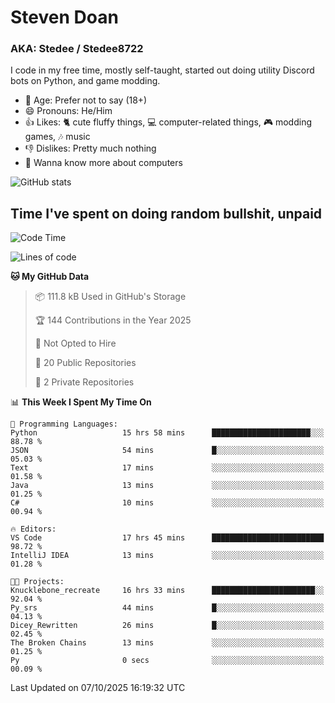 # Steven Doan
### AKA: Stedee / Stedee8722
I code in my free time, mostly self-taught, started out doing utility Discord bots on Python, and game modding.

- 🤔 Age: Prefer not to say (18+)
- 😄 Pronouns: He/Him
- 👍 Likes: 🐈 cute fluffy things, 💻 computer-related things, 🎮 modding games, 🎶 music
- 👎 Dislikes: Pretty much nothing
- 🥹 Wanna know more about computers

![GitHub stats](https://github-readme-stats-iota-mocha-40.vercel.app/api?username=Stedee8722&show=prs_merged,prs_merged_percentage&show_icons=true&theme=transparent)

## Time I've spent on doing random bullshit, unpaid
<!--START_SECTION:Time I've spent on doing random bullshit, unpaid-->
![Code Time](http://img.shields.io/badge/Code%20Time-348%20hrs%2055%20mins-blue)

![Lines of code](https://img.shields.io/badge/From%20Hello%20World%20I%27ve%20Written-89.2%20thousand%20lines%20of%20code-blue)

**🐱 My GitHub Data** 

> 📦 111.8 kB Used in GitHub's Storage 
 > 
> 🏆 144 Contributions in the Year 2025
 > 
> 🚫 Not Opted to Hire
 > 
> 📜 20 Public Repositories 
 > 
> 🔑 2 Private Repositories 
 > 
📊 **This Week I Spent My Time On** 

```text
💬 Programming Languages: 
Python                   15 hrs 58 mins      ██████████████████████░░░   88.78 % 
JSON                     54 mins             █░░░░░░░░░░░░░░░░░░░░░░░░   05.03 % 
Text                     17 mins             ░░░░░░░░░░░░░░░░░░░░░░░░░   01.58 % 
Java                     13 mins             ░░░░░░░░░░░░░░░░░░░░░░░░░   01.25 % 
C#                       10 mins             ░░░░░░░░░░░░░░░░░░░░░░░░░   00.94 % 

🔥 Editors: 
VS Code                  17 hrs 45 mins      █████████████████████████   98.72 % 
IntelliJ IDEA            13 mins             ░░░░░░░░░░░░░░░░░░░░░░░░░   01.28 % 

🐱‍💻 Projects: 
Knucklebone_recreate     16 hrs 33 mins      ███████████████████████░░   92.04 % 
Py_srs                   44 mins             █░░░░░░░░░░░░░░░░░░░░░░░░   04.13 % 
Dicey_Rewritten          26 mins             █░░░░░░░░░░░░░░░░░░░░░░░░   02.45 % 
The Broken Chains        13 mins             ░░░░░░░░░░░░░░░░░░░░░░░░░   01.25 % 
Py                       0 secs              ░░░░░░░░░░░░░░░░░░░░░░░░░   00.09 % 
```


 Last Updated on 07/10/2025 16:19:32 UTC
<!--END_SECTION:Time I've spent on doing random bullshit, unpaid-->
